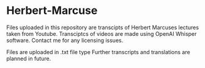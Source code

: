 # Herbert-Marcuse

Files uploaded in this repository are transcipts of Herbert Marcuses lectures taken from Youtube.
Transciptcs of videos are made using OpenAI Whisper software.
Contact me for any licensing issues.

Files are uploaded in .txt file type
Further transcripts and translations are planned in future.
